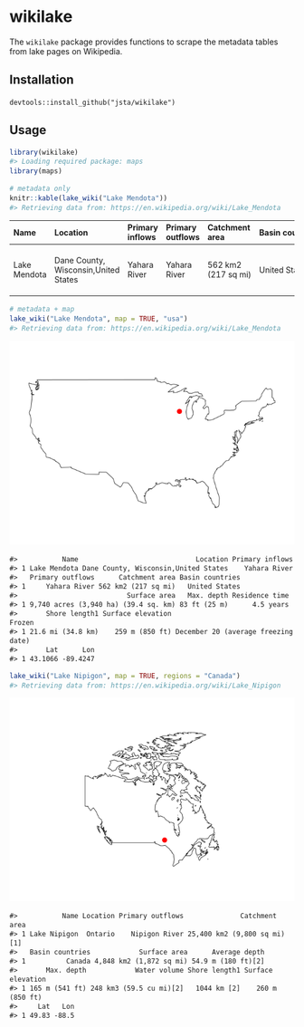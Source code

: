 <!-- README.md is generated from README.Rmd. Please edit that file -->
wikilake
========

The `wikilake` package provides functions to scrape the metadata tables from lake pages on Wikipedia.

Installation
------------

`devtools::install_github("jsta/wikilake")`

Usage
-----

``` r
library(wikilake)
#> Loading required package: maps
library(maps)
```

``` r
# metadata only
knitr::kable(lake_wiki("Lake Mendota"))
#> Retrieving data from: https://en.wikipedia.org/wiki/Lake_Mendota
```

| Name         | Location                             | Primary inflows | Primary outflows | Catchment area      | Basin countries | Surface area                         | Max. depth   | Residence time | Shore length1     | Surface elevation | Frozen                              |      Lat|       Lon|
|:-------------|:-------------------------------------|:----------------|:-----------------|:--------------------|:----------------|:-------------------------------------|:-------------|:---------------|:------------------|:------------------|:------------------------------------|--------:|---------:|
| Lake Mendota | Dane County, Wisconsin,United States | Yahara River    | Yahara River     | 562 km2 (217 sq mi) | United States   | 9,740 acres (3,940 ha) (39.4 sq. km) | 83 ft (25 m) | 4.5 years      | 21.6 mi (34.8 km) | 259 m (850 ft)    | December 20 (average freezing date) |  43.1066|  -89.4247|

``` r
# metadata + map
lake_wiki("Lake Mendota", map = TRUE, "usa")
#> Retrieving data from: https://en.wikipedia.org/wiki/Lake_Mendota
```

![](images/mapping-1.png)

    #>           Name                             Location Primary inflows
    #> 1 Lake Mendota Dane County, Wisconsin,United States    Yahara River
    #>   Primary outflows      Catchment area Basin countries
    #> 1     Yahara River 562 km2 (217 sq mi)   United States
    #>                           Surface area   Max. depth Residence time
    #> 1 9,740 acres (3,940 ha) (39.4 sq. km) 83 ft (25 m)      4.5 years
    #>       Shore length1 Surface elevation                              Frozen
    #> 1 21.6 mi (34.8 km)    259 m (850 ft) December 20 (average freezing date)
    #>       Lat      Lon
    #> 1 43.1066 -89.4247

``` r
lake_wiki("Lake Nipigon", map = TRUE, regions = "Canada")
#> Retrieving data from: https://en.wikipedia.org/wiki/Lake_Nipigon
```

![](images/mapping2-1.png)

    #>           Name Location Primary outflows              Catchment area
    #> 1 Lake Nipigon  Ontario    Nipigon River 25,400 km2 (9,800 sq mi)[1]
    #>   Basin countries            Surface area      Average depth
    #> 1          Canada 4,848 km2 (1,872 sq mi) 54.9 m (180 ft)[2]
    #>       Max. depth            Water volume Shore length1 Surface elevation
    #> 1 165 m (541 ft) 248 km3 (59.5 cu mi)[2]   1044 km [2]    260 m (850 ft)
    #>     Lat   Lon
    #> 1 49.83 -88.5
